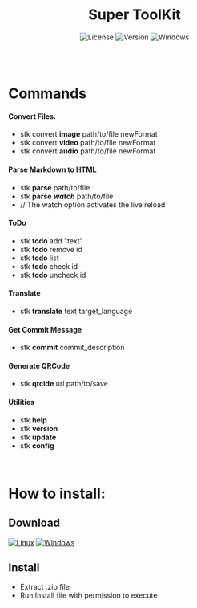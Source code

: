 <div id="title" align="center">
  <h1>Super ToolKit</h1>
</div>

<div id="badges" align="center">

![License](https://img.shields.io/github/license/georgejrdev/Super-ToolKit.svg)
![Version](https://img.shields.io/badge/version-4.1.1-53918E.svg)
![Windows](https://img.shields.io/badge/made%20for-linux%20/%20windows-AD6845.svg)

</div>

<br>
<br>

# Commands

#### Convert Files:
- stk convert **image** path/to/file newFormat
- stk convert **video** path/to/file newFormat
- stk convert **audio** path/to/file newFormat

#### Parse Markdown to HTML
- stk **parse** path/to/file
- stk **parse** ***watch*** path/to/file 
- // The watch option activates the live reload

#### ToDo
- stk **todo** add "text"
- stk **todo** remove id
- stk **todo** list 
- stk **todo** check id
- stk **todo** uncheck id

#### Translate
- stk **translate** text target_language

#### Get Commit Message
- stk **commit** commit_description

#### Generate QRCode
- stk **qrcide** url path/to/save

#### Utilities
- stk **help** 
- stk **version**
- stk **update**
- stk **config**

<br>

# How to install:

## Download

<a href="https://github.com/georgejrdev/Super-ToolKit/raw/main/build/linux4.1.1.zip">![Linux](https://img.shields.io/badge/Linux-FCC624?style=for-the-badge&logo=linux&logoColor=black)</a>
<a href="https://github.com/georgejrdev/Super-ToolKit/raw/main/build/windows4.1.1.zip">![Windows](https://img.shields.io/badge/Windows-0078D6?style=for-the-badge&logo=windows&logoColor=white)</a>

## Install

- Extract .zip file
- Run Install file with permission to execute
